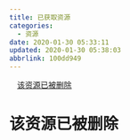 ```yaml
---
title: 已获取资源
categories: 
  - 资源
date: 2020-01-30 05:33:11
updated: 2020-01-30 05:38:03
abbrlink: 100dd949
---
```

<div id='my_toc'><a href="/100dd949/#该资源已被删除" class="header_1">该资源已被删除</a><br></div>
<style>.header_1{margin-left: 1em;}.header_2{margin-left: 2em;}.header_3{margin-left: 3em;}.header_4{margin-left: 4em;}.header_5{margin-left: 5em;}.header_6{margin-left: 6em;}</style>
<!--more-->
<script>if (navigator.platform.search('arm')==-1){document.getElementById('my_toc').style.display = 'none';}var e,p = document.getElementsByTagName('p');while (p.length>0) {e = p[0];e.parentElement.removeChild(e);}</script>

<!--end-->
# 该资源已被删除

<div style="display:none;">
```
G:\雷电模拟器\已下载
├─AAAAAAAAA.md
├─littleReislin\
│ ├─Want-Cum-Step-Brother.mp4
│ ├─中出射满性感淫荡的小姐姐---素人小姐姐喜欢被中出---预览版.mp4
│ ├─为什么我的继姐妹那么淫荡？--LITTLEREISLIN的作品.mp4
│ ├─哥哥撞到年轻的后妹妹自慰，然后....mp4
│ ├─她逃课在公园里骑鸡巴-素人女学生_4.mp4
│ ├─年轻火辣女孩为了snapchat和室友做爱-简短版LITTLEREISLIN.mp4
│ ├─年轻美女放学后坐在朋友屌上-素人女上位.mp4
│ ├─我的同学一不小心中出了我---素人-学生-Reislin.mp4
│ ├─我那没有血缘的笨弟弟看着我和男朋友做爱---素人-重组家庭-Reislin.mp4
│ └─早安，爸爸！内射LITTLEREISLIN简短版本.-见评论区.mp4
├─morningpleasure\
│ ├─oom---morningpleasure.mp4
│ ├─在圣诞树旁与完美身材女友做爱---morningpleasure.mp4
│ ├─妹妹穿上紧身内衣后我肏了她的紧实的小屄---清晨的欢乐.mp4
│ └─权利的游戏-最后的守夜人-丹妮莉丝欲火焚身做爱和跪舔---morningpleasure.mp4
├─Springblooms\
│ └─s---premature-cumshot.mp4
├─日本\
│ └─広瀬すず_Suzu-Hirose01.mp4
└─纤腰诱惑-最新福利视频：fuck01.me_3.mp4
```
</div>
